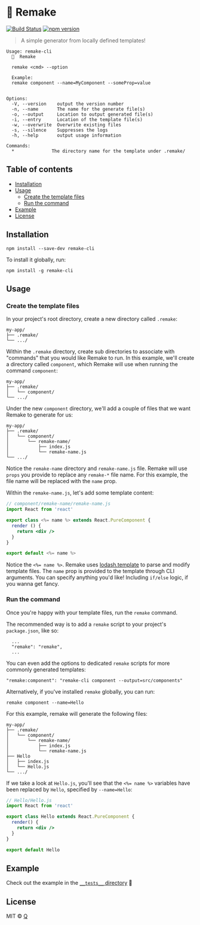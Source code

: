 # 🦋 Remake

[![Build Status](https://travis-ci.org/ItsJonQ/remake-cli.svg?branch=master)](https://travis-ci.org/ItsJonQ/remake-cli)
[![npm version](https://badge.fury.io/js/remake-cli.svg)](https://badge.fury.io/js/remake-cli)

> A simple generator from locally defined templates!

```
Usage: remake-cli
  🦋  Remake

  remake <cmd> --option

  Example:
  remake component --name=MyComponent --someProp=value


Options:
  -V, --version    output the version number
  -n, --name       The name for the generate file(s)
  -o, --output     Location to output generated file(s)
  -i, --entry      Location of the template file(s)
  -w, --overwrite  Overwrite existing files
  -s, --silence    Suppresses the logs
  -h, --help       output usage information

Commands:
  *              The directory name for the template under .remake/
```

## Table of contents

<!-- START doctoc generated TOC please keep comment here to allow auto update -->
<!-- DON'T EDIT THIS SECTION, INSTEAD RE-RUN doctoc TO UPDATE -->

- [Installation](#installation)
- [Usage](#usage)
  - [Create the template files](#create-the-template-files)
  - [Run the command](#run-the-command)
- [Example](#example)
- [License](#license)

<!-- END doctoc generated TOC please keep comment here to allow auto update -->

## Installation

```
npm install --save-dev remake-cli
```

To install it globally, run:

```
npm install -g remake-cli
```

## Usage

### Create the template files

In your project's root directory, create a new directory called `.remake`:

```
my-app/
├── .remake/
└── .../
```

Within the `.remake` directory, create sub directories to associate with "commands" that you would like Remake to run. In this example, we'll create a directory called `component`, which Remake will use when running the command `component`:

```
my-app/
├── .remake/
│   └── component/
└── .../
```

Under the new `component` directory, we'll add a couple of files that we want Remake to generate for us:

```
my-app/
├── .remake/
│   └── component/
│       └── remake-name/
│           ├── index.js
│           └── remake-name.js
└── .../
```

Notice the `remake-name` directory and `remake-name.js` file. Remake will use `props` you provide to replace any `remake-*` file name. For this example, the file name will be replaced with the `name` prop.

Within the `remake-name.js`, let's add some template content:

```jsx
// component/remake-name/remake-name.js
import React from 'react'

export class <%= name %> extends React.PureComponent {
  render () {
    return <div />
  }
}

export default <%= name %>
```

Notice the `<%= name %>`. Remake uses [lodash.template](https://lodash.com/docs/4.17.11#template) to parse and modify template files. The `name` prop is provided to the template through CLI arguments. You can specify anything you'd like! Including `if/else` logic, if you wanna get fancy.

### Run the command

Once you're happy with your template files, run the `remake` command.

The recommended way is to add a `remake` script to your project's `package.json`, like so:

```
  ...
  "remake": "remake",
  ...
```

You can even add the options to dedicated `remake` scripts for more commonly generated templates:

```
"remake:component": "remake-cli component --output=src/components"
```

Alternatively, if you've installed `remake` globally, you can run:

```
remake component --name=Hello
```

For this example, remake will generate the following files:

```
my-app/
├── .remake/
│   └── component/
│       └── remake-name/
│           ├── index.js
│           └── remake-name.js
├── Hello
│   ├── index.js
│   └── Hello.js
└── .../
```

If we take a look at `Hello.js`, you'll see that the `<%= name %>` variables have been replaced by `Hello`, specified by `--name=Hello`:

```jsx
// Hello/Hello.js
import React from 'react'

export class Hello extends React.PureComponent {
  render() {
    return <div />
  }
}

export default Hello
```

## Example

Check out the example in the [`__tests__` directory](https://github.com/ItsJonQ/remake-cli/tree/master/__tests__) 🙌

## License

MIT © [Q](https://jonquach.com)
